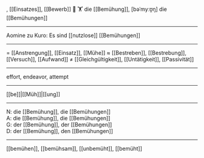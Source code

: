 , [[Einsatzes]], [[Bewerb]]
🔴 🏋️ die [[Bemühung]], [bəˈmyːʊ̯ŋ]
die [[Bemühungen]]

---
Aomine zu Kuro: Es sind [[nutzlose]] [[Bemühungen]]


---
= [[Anstrengung]], [[Einsatz]], [[Mühe]]
≈ [[Bestreben]], [[Bestrebung]], [[Versuch]], [[Aufwand]]
≠ [[Gleichgültigkeit]], [[Untätigkeit]], [[Passivität]]

---
effort, endeavor, attempt

---
[[be]]|[[Müh]]|[[ung]]

---
N: die [[Bemühung]], die [[Bemühungen]]  
A: die [[Bemühung]], die [[Bemühungen]]  
G: der [[Bemühung]], der [[Bemühungen]]  
D: der [[Bemühung]], den [[Bemühungen]]  

---
[[bemühen]], [[bemühsam]], [[unbemüht]], [[bemüht]]
